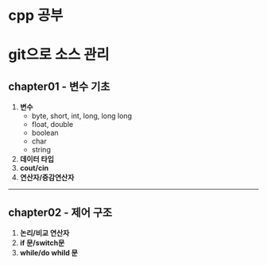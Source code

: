 <h1>cpp 공부</h1>

# git으로 소스 관리

## chapter01 - 변수 기초
1. __변수__
    - byte, short, int, long, long long
    - float, double
    - boolean
    - char
    - string
1. __데이터 타입__
1. __cout/cin__
1. __연산자/증감연산자__
---

## chapter02 - 제어 구조
1. __논리/비교 연산자__
1. __if 문/switch문__
1. __while/do whild 문__